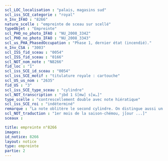 ```yaml
---
scl_LOC_localisation : "palais, magasins sud"
scl_iss_SCE_categorie : "royal"
n_Inv_IFAO : "8266"
nature_scelle : "empreinte de sceau sur scellé"
typeObjet : "Empreinte"
scl_PHO_no_photo_IFAO : "NU_2008_3342"
scl_PHO_no_photo_IFAO : "NU_2008_3343"
scl_us_PHA_PhasedOccupation : "Phase 1, dernier état (incendié)."
n_Inv_CSA : "3003"
scl_ISS_fid_sceau : "0054"
scl_ISS_fid_sceau : "0166"
scl_NOT_nom_note : "N8266"
fid_loc : "1"
scl_iss_SCE_id_sceau : "0054"
scl_iss_SCE_motif : "titulature royale : cartouche"
scl_US_us_nom : "2635"
fid_US : "3"
scl_iss_SCE_type_sceau : "cylindre"
scl_NOT_transcription : "ȝbd 1 š[mw] s[w…]"
type_scelle : "contrescellement double avec note hiératique"
scl_iss_SCE_roi : "indéterminé"
remarque : "La note oblitère le second cylindre. On distingue aussi un fragment du pourtour d'une estampille ronde détruite."
scl_NOT_traduction : "1er mois de la saison-chémou, j[our ...]"
sceaux :

title: empreinte n°8266
images: 
id_notice: 8266
layout: notice
type: empreinte
partie: 2
---
```

